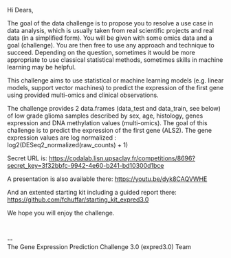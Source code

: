Hi Dears,

The goal of the data challenge is to propose you to resolve a use case in data analysis, which is usually taken from real scientific projects and real data (in a simplified form). You will be given with some omics data and a goal (challenge). You are then free to use any approach and technique to succeed. Depending on the question, sometimes it would be more appropriate to use classical statistical methods, sometimes skills in machine learning may be helpful.

This challenge aims to use statistical or machine learning models (e.g. linear models, support vector machines) to predict the expression of the first gene using provided multi-omics and clinical observations.

The challenge provides 2 data.frames (data_test and data_train, see below) of low grade glioma samples described by sex, age, histology, genes expression and DNA methylation values (multi-omics). The goal of this challenge is to predict the expression of the first gene (ALS2). The gene expression values are log normalized : log2(DESeq2_normalized(raw_counts) + 1)

Secret URL is: 
  https://codalab.lisn.upsaclay.fr/competitions/8696?secret_key=3f32bbfc-9942-4e60-b241-bd10300d1bce

A presentation is also available there: 
  https://youtu.be/dyk8CAQVWHE
  
And an extented starting kit including a guided report there:
  https://github.com/fchuffar/starting_kit_expred3.0

We hope you will enjoy the challenge.

<br/>

--<br/>
The Gene Expression Prediction Challenge 3.0 (expred3.0) Team
